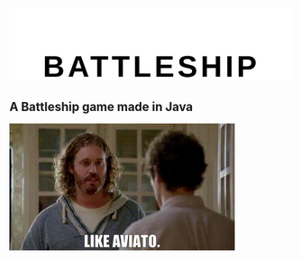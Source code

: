 <p align="center">
    <img src="assets/naviato.svg"/>
</p>

## A Battleship game made in Java

![gif](assets/aviato.gif)